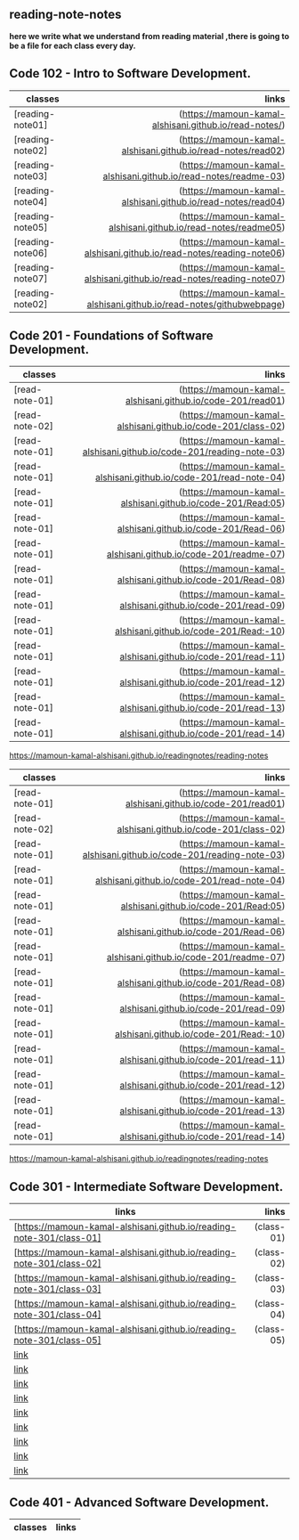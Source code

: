  ## reading-note-notes

**here we write what we understand from reading material ,there is going to be a file for each class every day.**

## Code 102 - Intro to Software Development.

| classes                       |  links|
|------------------------|--------------------------------------------------------:|
|[reading-note01] | (https://mamoun-kamal-alshisani.github.io/read-notes/)|
|[reading-note02] | (https://mamoun-kamal-alshisani.github.io/read-notes/read02)|
|[reading-note03] | (https://mamoun-kamal-alshisani.github.io/read-notes/readme-03)|
|[reading-note04] | (https://mamoun-kamal-alshisani.github.io/read-notes/read04)|
|[reading-note05] | (https://mamoun-kamal-alshisani.github.io/read-notes/readme05)|
|[reading-note06] | (https://mamoun-kamal-alshisani.github.io/read-notes/reading-note06)|
|[reading-note07] | (https://mamoun-kamal-alshisani.github.io/read-notes/reading-note07)|
|[reading-note02] | (https://mamoun-kamal-alshisani.github.io/read-notes/githubwebpage)|

## Code 201 - Foundations of Software Development.

| classes                       |  links|
|------------------------|--------------------------------------------------------:|
|[read-note-01] | (https://mamoun-kamal-alshisani.github.io/code-201/read01)       |
|[read-note-02] | (https://mamoun-kamal-alshisani.github.io/code-201/class-02)     | 
|[read-note-01] | (https://mamoun-kamal-alshisani.github.io/code-201/reading-note-03)|
|[read-note-01] | (https://mamoun-kamal-alshisani.github.io/code-201/read-note-04)|
|[read-note-01] | (https://mamoun-kamal-alshisani.github.io/code-201/Read:05)|
|[read-note-01] | (https://mamoun-kamal-alshisani.github.io/code-201/Read-06)|
|[read-note-01] | (https://mamoun-kamal-alshisani.github.io/code-201/readme-07)|
|[read-note-01] | (https://mamoun-kamal-alshisani.github.io/code-201/Read-08)|
|[read-note-01] | (https://mamoun-kamal-alshisani.github.io/code-201/read-09)|
|[read-note-01] | (https://mamoun-kamal-alshisani.github.io/code-201/Read:-10)|
|[read-note-01] | (https://mamoun-kamal-alshisani.github.io/code-201/read-11)|
|[read-note-01] | (https://mamoun-kamal-alshisani.github.io/code-201/read-12)|
|[read-note-01] | (https://mamoun-kamal-alshisani.github.io/code-201/read-13)|
|[read-note-01] | (https://mamoun-kamal-alshisani.github.io/code-201/read-14)|
https://mamoun-kamal-alshisani.github.io/readingnotes/reading-notes

| classes                       |  links|
|------------------------|--------------------------------------------------------:|
|[read-note-01] | (https://mamoun-kamal-alshisani.github.io/code-201/read01)       |
|[read-note-02] | (https://mamoun-kamal-alshisani.github.io/code-201/class-02)     | 
|[read-note-01] | (https://mamoun-kamal-alshisani.github.io/code-201/reading-note-03)|
|[read-note-01] | (https://mamoun-kamal-alshisani.github.io/code-201/read-note-04)|
|[read-note-01] | (https://mamoun-kamal-alshisani.github.io/code-201/Read:05)|
|[read-note-01] | (https://mamoun-kamal-alshisani.github.io/code-201/Read-06)|
|[read-note-01] | (https://mamoun-kamal-alshisani.github.io/code-201/readme-07)|
|[read-note-01] | (https://mamoun-kamal-alshisani.github.io/code-201/Read-08)|
|[read-note-01] | (https://mamoun-kamal-alshisani.github.io/code-201/read-09)|
|[read-note-01] | (https://mamoun-kamal-alshisani.github.io/code-201/Read:-10)|
|[read-note-01] | (https://mamoun-kamal-alshisani.github.io/code-201/read-11)|
|[read-note-01] | (https://mamoun-kamal-alshisani.github.io/code-201/read-12)|
|[read-note-01] | (https://mamoun-kamal-alshisani.github.io/code-201/read-13)|
|[read-note-01] | (https://mamoun-kamal-alshisani.github.io/code-201/read-14)|
https://mamoun-kamal-alshisani.github.io/readingnotes/reading-notes
## Code 301 - Intermediate Software Development.

| links                   |  links|
|------------------------|--------------------------------------------------------:|
|[https://mamoun-kamal-alshisani.github.io/reading-note-301/class-01]|(class-01)|
|[https://mamoun-kamal-alshisani.github.io/reading-note-301/class-02]|(class-02)|
|[https://mamoun-kamal-alshisani.github.io/reading-note-301/class-03]|(class-03)|
|[https://mamoun-kamal-alshisani.github.io/reading-note-301/class-04]|(class-04)|
|[https://mamoun-kamal-alshisani.github.io/reading-note-301/class-05]|(class-05)|
|[link]()|
|[link]()|
|[link]()|
|[link]()|
|[link]()|
|[link]()|
|[link]()|
|[link]()|
|[link]()|

## Code 401 - Advanced Software Development.

| classes                       |  links|
|------------------------|--------------------------------------------------------:|
